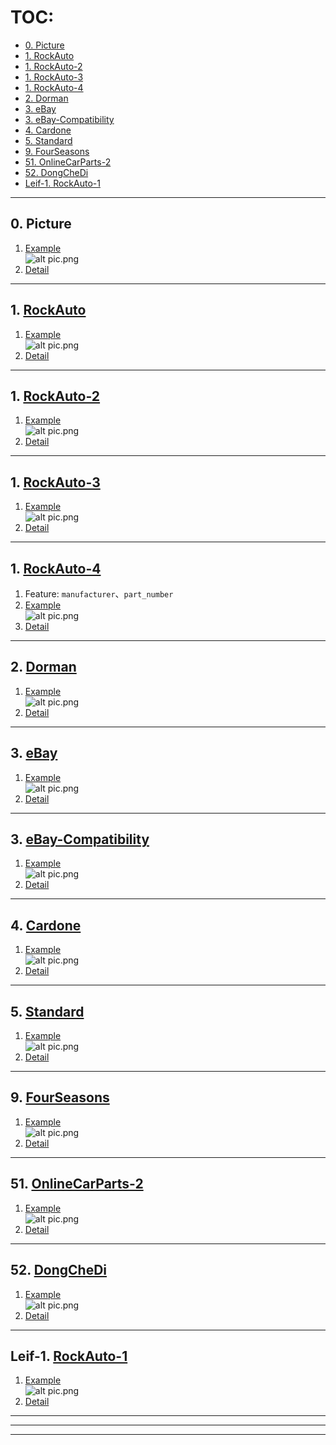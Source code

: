 # TOC:

- [0. Picture](#0-picture)
- [1. RockAuto](#1-rockauto)
- [1. RockAuto-2](#1-rockauto-2)
- [1. RockAuto-3](#1-rockauto-3)
- [1. RockAuto-4](#1-rockauto-4)
- [2. Dorman](#2-dorman)
- [3. eBay](#3-ebay)
- [3. eBay-Compatibility](#3-ebay-compatibility)
- [4. Cardone](#4-cardone)
- [5. Standard](#5-standard)
- [9. FourSeasons](#5-fourseasons)
- [51. OnlineCarParts-2](#51-onlinecarparts-2)
- [52. DongCheDi](#52-dongchedi)
- [Leif-1. RockAuto-1](#leif-1-rockauto-1)

- - -

## 0. Picture

1. [Example](https://www.rockauto.com/info/583/3-0250S-1-KIT.jpg)<br />![alt pic.png](./pic/0/01.png)
2. [Detail](./code/0)

- - -

## 1. [RockAuto](https://www.rockauto.com/)

1. [Example](https://www.rockauto.com/en/parts/melling,timing+chain+&+component+kit,5756)<br />![alt pic.png](./pic/1/01.png)
2. [Detail](./code/1)

- - -

## 1. [RockAuto-2](https://www.rockauto.com/)

1. [Example](https://www.rockauto.com/en/catalog/MAZDA,2007,3,2.3L%20L4,1434568,Lennon,Lennon,5756)<br />![alt pic.png](./pic/1-2/05.png)
2. [Detail](./code/1-2)

- - -

## 1. [RockAuto-3](https://www.rockauto.com/)

1. [Example](https://www.rockauto.com/en/parts/3d,cargo+bag,1263)<br />![alt pic.png](./pic/1-3/02.png)
2. [Detail](./code/1-3)

- - -

## 1. [RockAuto-4](https://www.rockauto.com/en/parts/MELLING,30250S,Lennon,)

1. Feature: `manufacturer`、`part_number`
2. [Example](https://www.rockauto.com/en/parts/melling,timing+chain+&+component+kit,5756)<br />![alt pic.png](./pic/1-4/01.png)
3. [Detail](./code/1-4)

- - -

## 2. [Dorman](https://www.dormanproducts.com/)

1. [Example](https://www.dormanproducts.com/gsearch.aspx?type=keyword&origin=keyword&parttype=Radiator%2520Fan%2520Assembly&start=0&num=100)<br />![alt pic.png](./pic/2/01.png)
2. [Detail](./code/2)

- - -

## 3. [eBay](https://www.ebay.com/)

1. [Example](https://www.ebay.com/sch/i.html?_dkr=1&iconV2Request=true&_blrs=recall_filtering&_ssn=scitoo-autoparts&store_cat=0&store_name=cnbatteries&_oac=1&_nkw=ac+compressor&_stpos=91710&_fcid=1&_sop=15)<br />![alt pic.png](./pic/3/01.png)
2. [Detail](./code/3)

- - -

## 3. [eBay-Compatibility](https://www.ebay.com/)

1. [Example](https://www.ebay.com/itm/256756876675?_ul=US&_stpos=91710&orig_cvip=true)<br />![alt pic.png](./pic/3-Compatibility/03.png)
2. [Detail](./code/3-Compatibility)

- - -

## 4. [Cardone](https://www.cardone.com/)

1. [Example](https://www.cardone.com/motors/wiper-and-washer/windshield-wiper-motor/?pageSize=96&sort=name&page=1)<br />![alt pic.png](./pic/4/01.png)
2. [Detail](./code/4)

- - -

## 5. [Standard](https://www.standardbrand.com/en)

1. [Example](https://www.standardbrand.com/en/ecatalog?part=Clutch%20Starter%20Safety%20Switch&type=p)<br />![alt pic.png](./pic/5/01.png)
2. [Detail](./code/5)

- - -

## 9. [FourSeasons](https://www.4s.com/en)

1. [Example](https://www.4s.com/en/ecatalog?part=HVAC%20door%20actuator&type=p&search=s)<br />![alt pic.png](./pic/9/01.png)
2. [Detail](./code/9)

- - -

## 51. [OnlineCarParts-2](https://www.onlinecarparts.co.uk/)

1. [Example](https://www.onlinecarparts.co.uk/kyb-828666.html)<br />![alt pic.png](./pic/51-2/02.1.png)
2. [Detail](./code/51-2)

- - -

## 52. [DongCheDi](https://www.dongchedi.com/)

1. [Example](https://www.dongchedi.com/auto/library-brand/x)<br />![alt pic.png](./pic/52/01.png)
2. [Detail](./code/52)

- - -

## Leif-1. [RockAuto-1](https://www.rockauto.com/)

1. [Example](https://www.rockauto.com/en/parts/STANDARD%20MOTOR%20PRODUCTS,UF575,Leif,7060)<br />![alt pic.png](./pic/Leif/1-1/01.png)
2. [Detail](./code/Leif/1-1)

- - -



- - -



- - -
